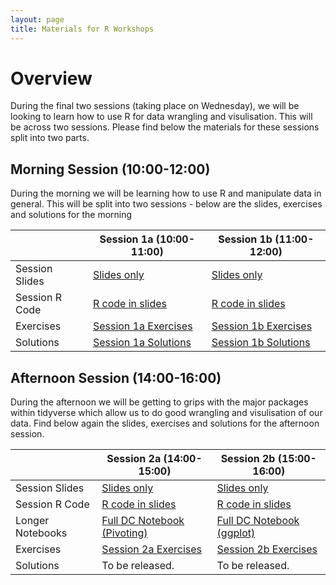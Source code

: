 ```yaml
---
layout: page
title: Materials for R Workshops
---
```


# Overview

During the final two sessions (taking place on Wednesday), we will be looking to learn how to use R for data wrangling and visulisation. This will be across two sessions. Please find below the materials for these sessions split into two parts.

## Morning Session (10:00-12:00)
During the morning we will be learning how to use R and manipulate data in general. This will be split into two sessions - below are the slides, exercises and solutions for the morning

|              | Session 1a (10:00-11:00)                | Session 1b  (11:00-12:00)               |
| ------------ | --------------------------------------- | --------------------------------------- |
| Session Slides | [Slides only](/files/RSessions/Session1a_Slides.pdf) | [Slides only](/files/RSessions/Session1b_Slides.pdf) |
| Session R Code | [R code in slides](/files/RSessions/Session1a_Slides.rmd) | [R code in slides](/files/RSessions/Session1b_Slides.rmd)  |
| Exercises    | [Session 1a Exercises](/files/RSessions/Session1a_Exercises.rmd) | [Session 1b Exercises](/files/RSessions/Session1b_Exercises.rmd) |
| Solutions    | [Session 1a Solutions](/files/RSessions/Session1a_Solutions.rmd) | [Session 1b Solutions](/files/RSessions/Session1b_Solutions.rmd) |

## Afternoon Session (14:00-16:00)
During the afternoon we will be getting to grips with the major packages within tidyverse which allow us to do good wrangling and visulisation of our data. Find below again the slides, exercises and solutions for the afternoon session.

|              | Session 2a (14:00-15:00)                | Session 2b (15:00-16:00)                |
| ------------ | --------------------------------------- | --------------------------------------- |
| Session Slides | [Slides only](/files/RSessions/Session2a_Slides.pdf) | [Slides only](/files/RSessions/Session2b_Slides.pdf) |
| Session R Code | [R code in slides](/files/RSessions/Session2a_Slides.rmd) | [R code in slides](/files/RSessions/Session2b_Slides.rmd)  |
| Longer Notebooks | [Full DC Notebook (Pivoting)](/files/RSessions/Session2a_PivotingGuide.Rmd) | [Full DC Notebook (ggplot)](/files/RSessions/Session2b_FullScript.Rmd)  |
| Exercises    | [Session 2a Exercises](/files/RSessions/Session2a_Exercises.rmd) | [Session 2b Exercises](/files/RSessions/Session2b_Exercises.rmd) |
| Solutions    | To be released. | To be released. |
